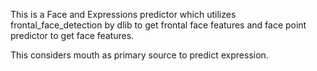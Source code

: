 This is a Face and Expressions predictor which utilizes frontal_face_detection by dlib to get
frontal face features and face point predictor to get face features.

This considers mouth as primary source to predict expression.
